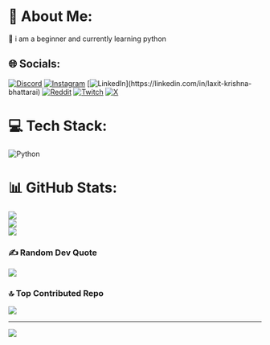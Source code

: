# 💫 About Me:
🐍 i am a beginner and currently learning python 


## 🌐 Socials:
[![Discord](https://img.shields.io/badge/Discord-%237289DA.svg?logo=discord&logoColor=white)](https://discord.gg/https://discord.gg/6XFWbgYgwJ) [![Instagram](https://img.shields.io/badge/Instagram-%23E4405F.svg?logo=Instagram&logoColor=white)](https://instagram.com/psyched_dad) [![LinkedIn]([https://img.shields.io/badge/LinkedIn-%230077B5.svg?logo=linkedin&logoColor=white](https://www.linkedin.com/in/laxit-krishna-bhattarai-4173671b8/))](https://linkedin.com/in/laxit-krishna-bhattarai) [![Reddit](https://img.shields.io/badge/Reddit-%23FF4500.svg?logo=Reddit&logoColor=white)](https://reddit.com/user/u/DIAMOND-DEVIL) [![Twitch](https://img.shields.io/badge/Twitch-%239146FF.svg?logo=Twitch&logoColor=white)](https://twitch.tv/thelaxitg) [![X](https://img.shields.io/badge/X-black.svg?logo=X&logoColor=white)](https://x.com/thelaxitg) 

# 💻 Tech Stack:
![Python](https://img.shields.io/badge/python-3670A0?style=plastic&logo=python&logoColor=ffdd54)
# 📊 GitHub Stats:
![](https://github-readme-stats.vercel.app/api?username=thelaxitg&theme=shadow_green&hide_border=false&include_all_commits=true&count_private=false)<br/>
![](https://github-readme-streak-stats.herokuapp.com/?user=thelaxitg&theme=shadow_green&hide_border=false)<br/>
![](https://github-readme-stats.vercel.app/api/top-langs/?username=thelaxitg&theme=shadow_green&hide_border=false&include_all_commits=true&count_private=false&layout=compact)

### ✍️ Random Dev Quote
![](https://quotes-github-readme.vercel.app/api?type=horizontal&theme=radical)

### 🔝 Top Contributed Repo
![](https://github-contributor-stats.vercel.app/api?username=thelaxitg&limit=5&theme=dark&combine_all_yearly_contributions=true)

---
[![](https://visitcount.itsvg.in/api?id=thelaxitg&icon=6&color=3)](https://visitcount.itsvg.in)

<!-- Proudly created with GPRM ( https://gprm.itsvg.in ) -->
<!---
thelaxitg/thelaxitg is a ✨ special ✨ repository because its `README.md` (this file) appears on your GitHub profile.
You can click the Preview link to take a look at your changes.
--->
